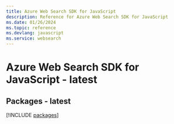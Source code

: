 ```yaml
---
title: Azure Web Search SDK for JavaScript
description: Reference for Azure Web Search SDK for JavaScript
ms.date: 01/26/2024
ms.topic: reference
ms.devlang: javascript
ms.service: websearch
---
```

# Azure Web Search SDK for JavaScript - latest
## Packages - latest
[!INCLUDE [packages](web-search-index.md)]